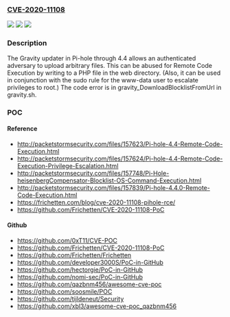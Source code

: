 ### [CVE-2020-11108](https://cve.mitre.org/cgi-bin/cvename.cgi?name=CVE-2020-11108)
![](https://img.shields.io/static/v1?label=Product&message=n%2Fa&color=blue)
![](https://img.shields.io/static/v1?label=Version&message=n%2Fa&color=blue)
![](https://img.shields.io/static/v1?label=Vulnerability&message=n%2Fa&color=brighgreen)

### Description

The Gravity updater in Pi-hole through 4.4 allows an authenticated adversary to upload arbitrary files. This can be abused for Remote Code Execution by writing to a PHP file in the web directory. (Also, it can be used in conjunction with the sudo rule for the www-data user to escalate privileges to root.) The code error is in gravity_DownloadBlocklistFromUrl in gravity.sh.

### POC

#### Reference
- http://packetstormsecurity.com/files/157623/Pi-hole-4.4-Remote-Code-Execution.html
- http://packetstormsecurity.com/files/157624/Pi-hole-4.4-Remote-Code-Execution-Privilege-Escalation.html
- http://packetstormsecurity.com/files/157748/Pi-Hole-heisenbergCompensator-Blocklist-OS-Command-Execution.html
- http://packetstormsecurity.com/files/157839/Pi-hole-4.4.0-Remote-Code-Execution.html
- https://frichetten.com/blog/cve-2020-11108-pihole-rce/
- https://github.com/Frichetten/CVE-2020-11108-PoC

#### Github
- https://github.com/0xT11/CVE-POC
- https://github.com/Frichetten/CVE-2020-11108-PoC
- https://github.com/Frichetten/Frichetten
- https://github.com/developer3000S/PoC-in-GitHub
- https://github.com/hectorgie/PoC-in-GitHub
- https://github.com/nomi-sec/PoC-in-GitHub
- https://github.com/qazbnm456/awesome-cve-poc
- https://github.com/soosmile/POC
- https://github.com/tijldeneut/Security
- https://github.com/xbl3/awesome-cve-poc_qazbnm456

